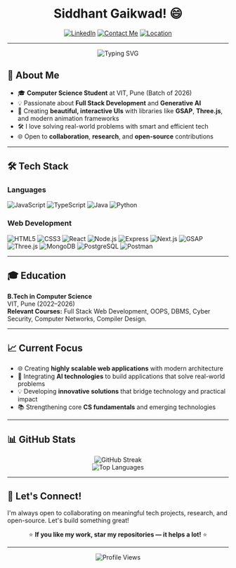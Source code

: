 <div align="center">
  
# Siddhant Gaikwad! 😄
</div>
<div align="center">
  
[![LinkedIn](https://img.shields.io/badge/LinkedIn-0A66C2?style=for-the-badge&logo=linkedin&logoColor=white)](https://www.linkedin.com/in/siddhant-gaikwad1754/)
[![Contact Me](https://img.shields.io/badge/Contact_Me-red?style=for-the-badge&logo=gmail&logoColor=white)](mailto:siddhant.gaikwad1754@gmail.com)
[![Location](https://img.shields.io/badge/Location-Pune,_India-orange?style=for-the-badge&logo=google-maps)](https://maps.google.com/?q=Pune)

</div>

---

<div align="center">
  <img src="https://readme-typing-svg.herokuapp.com?font=Fira+Code&pause=1000&color=FFFF&center=true&vCenter=true&width=435&lines=Computer+Science+Student;Web+Developer+%2F+GEN+AI;Tech+Learner" alt="Typing SVG" />
</div>

## 🚀 About Me

- 🎓 **Computer Science Student** at VIT, Pune (Batch of 2026)
- 💡 Passionate about **Full Stack Development** and **Generative AI**
- 🎨 Creating **beautiful, interactive UIs** with libraries like **GSAP**, **Three.js**, and modern animation frameworks
- 🛠️ I love solving real-world problems with smart and efficient tech
- 🌐 Open to **collaboration**, **research**, and **open-source** contributions

---

## 🛠️ Tech Stack

### Languages

![JavaScript](https://img.shields.io/badge/JavaScript-F7DF1E?style=for-the-badge&logo=javascript&logoColor=black)
![TypeScript](https://img.shields.io/badge/TypeScript-3178C6?style=for-the-badge&logo=typescript&logoColor=white)
![Java](https://img.shields.io/badge/Java-ED8B00?style=for-the-badge&logo=java&logoColor=white)
![Python](https://img.shields.io/badge/Python-3670A0?style=for-the-badge&logo=python&logoColor=white)

### Web Development

![HTML5](https://img.shields.io/badge/HTML5-E34F26?style=for-the-badge&logo=html5&logoColor=white)
![CSS3](https://img.shields.io/badge/CSS3-1572B6?style=for-the-badge&logo=css3&logoColor=white)
![React](https://img.shields.io/badge/React-20232A?style=for-the-badge&logo=react&logoColor=61DAFB)
![Node.js](https://img.shields.io/badge/Node.js-339933?style=for-the-badge&logo=nodedotjs&logoColor=white)
![Express](https://img.shields.io/badge/Express-000000?style=for-the-badge&logo=express&logoColor=white)
![Next.js](https://img.shields.io/badge/Next.js-000000?style=for-the-badge&logo=nextdotjs&logoColor=white)
![GSAP](https://img.shields.io/badge/GSAP-88CE02?style=for-the-badge&logo=greensock&logoColor=white)
![Three.js](https://img.shields.io/badge/Three.js-000000?style=for-the-badge&logo=threedotjs&logoColor=white)
![MongoDB](https://img.shields.io/badge/MongoDB-47A248?style=for-the-badge&logo=mongodb&logoColor=white)
![PostgreSQL](https://img.shields.io/badge/PostgreSQL-336791?style=for-the-badge&logo=postgresql&logoColor=white)
![Postman](https://img.shields.io/badge/Postman-FF6C37?style=for-the-badge&logo=postman&logoColor=white)




---

## 🎓 Education

**B.Tech in Computer Science**  
VIT, Pune (2022–2026)  
**Relevant Courses:** Full Stack Web Development, OOPS, DBMS, Cyber Security, Computer Networks, Compiler Design.

---

## 📈 Current Focus

- 🌐 Creating **highly scalable web applications** with modern architecture
- 🤖 Integrating **AI technologies** to build applications that solve real-world problems
- 💡 Developing **innovative solutions** that bridge technology and practical impact
- 📚 Strengthening core **CS fundamentals** and emerging technologies

---

## 📊 GitHub Stats


<div align="center">
  <img src="https://github-readme-streak-stats.herokuapp.com/?user=Soul1754&theme=tokyonight&hide_border=true" alt="GitHub Streak" />
</div>

<div align="center">
  <img src="https://github-readme-stats.vercel.app/api/top-langs/?username=Soul1754&layout=compact&theme=tokyonight&hide_border=true" alt="Top Languages" />
</div>

---

## 🤝 Let's Connect!

I'm always open to collaborating on meaningful tech projects, research, and open-source. Let's build something great!

<div align="center">

⭐ **If you like my work, star my repositories — it helps a lot!** ⭐

</div>

---

<div align="center">
  <img src="https://komarev.com/ghpvc/?username=Soul1754&color=blueviolet&style=flat-square&label=Profile+Views" alt="Profile Views" />
</div>
